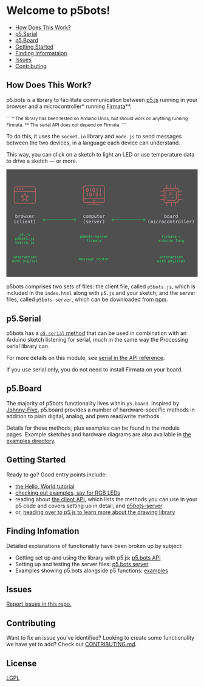 # Welcome to p5bots!

* [How Does This Work?](#how-does-this-work)
* [p5.Serial](#p5serial)
* [p5.Board](#p5board)
* [Getting Started](#getting-started)
* [Finding Informataion](#finding-information)  
* [Issues](#issues)
* [Contributing](#contributing)


## How Does This Work?

p5.bots is a library to facilitate communication between [p5.js](http://p5js.org/) running in your browser and a microcontroller* running [Firmata](https://github.com/firmata/arduino)**.

<small>
```
* The library has been tested on Arduino Unos, but should work on anything running Firmata.  
** The serial API does not depend on Firmata.
```
</small>

To do this, it uses the `socket.io` library and `node.js` to send messages between the two devices, in a language each device can understand.

This way, you can click on a sketch to light an LED or use temperature data to drive a sketch — or more.

![diagram of client, server, and microcontroller](img/how-it-works.png)

p5bots comprises two sets of files: the client file, called `p5bots.js`, which is included in the `index.html` along with `p5.js` and your sketch; and the server files, called `p5bots-server`, which can be downloaded from [npm](https://www.npmjs.com/package/p5bots-server).

## p5.Serial
p5bots has a [`p5.serial` method](src/client/README.md#serial) that can be used in combination with an Arduino sketch listening for serial, much in the same way the Processing serial library can.

For more details on this module, see [serial in the API reference](src/client/README.md#serial).

If you use serial only, you do not need to install Firmata on your board.

## p5.Board
The majority of p5bots functionality lives within `p5.board`. Inspired by [Johnny-Five](http://johnny-five.io/), p5.board provides a number of hardware-specific methods in addition to plain digital, analog, and pwm read/write methods.

Details for these methods, plus examples can be found in the module pages. Example sketches and hardware diagrams are also available in [the examples directory](examples).

## Getting Started
Ready to go? Good entry points include:
* [the Hello, World tutorial](examples/HelloWorld.md)
* [checking out examples, say for RGB LEDs](examples/README.md#rgb-write)
* reading about [the client API](src/client/README.md), which lists the methods you can use in your p5 code and covers setting up in detail, and [p5bots-server](https://github.com/sarahgp/p5bots/tree/master/src/p5bots-server)
* or, [heading over to p5.js to learn more about the drawing library](http://p5js.org/)

## Finding Infomation
Detailed explanations of functionality have been broken up by subject:
  - Getting set up and using the library with p5.js: [p5.bots API](src/client/README.md)  
  - Setting up and testing the server files: [p5.bots server](src/p5bots-server/)
  - Examples showing p5.bots alongside p5 functions: [examples](examples)

## Issues
[Report issues in this repo.](https://github.com/sarahgp/p5bots/issues)

## Contributing
Want to fix an issue you've identified? Looking to create some functionality we have yet to add? Check out  [CONTRIBUTING.md](https://github.com/sarahgp/p5bots/blob/master/CONTRIBUTING.md).

## License
[LGPL](license.txt)
